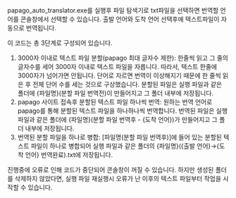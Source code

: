 papago_auto_translator.exe를 실행후 파일 탐색기로 txt파일을 선택하면 번역할 언어를 콘솔창에서 선택할 수 있습니다.
출발 언어와 도착 언어 선택후에 텍스트파일이 자동으로 번역됩니다.

이 코드는 총 3단계로 구성되어 있습니다.

1. 3000자 이내로 텍스트 파일 분할(papago 최대 글자수 제한):
  한줄씩 읽고 그 줄의 글자수를 세어 3000자 이내로 텍스트 파일을 자릅니다. 따라서, 텍스트 한줄에 3000자가 넘어가면 안됩니다.
  단어로 자르면 번역이 이상해지기 때문에 한 줄씩 읽은 후 전체 단어 수를 세는 것으로 구상했습니다.
  분할된 파일은 실행 파일과 같은 폴더에 {파일명}(분할 파일 번역전)이 만들어지고 그 폴더 내부에 저장됩니다.
2. papago 사이트 접속후 분할된 텍스트 파일 하나씩 번역:
  원하는 번역 언어로 papago를 통해 분할된 텍스트 파일을 하나하나씩 번역합니다.
  번역된 파일은 실행 파일과 같은 폴더에 {파일명}(분할 파일 번역후 - {도착 언어})가 만들어지고 그 폴더 내부에 저장됩니다.
4. 번역된 분할 파일을 하나로 병합:
  [파일명(분할 파일 번역후)]에 들어 있는 분할된 텍스트 파일이 하나로 병합되어 실행 파일과 같은 폴더의 {파일명}({출발 언어}→{도착 언어} 번역완료).txt에 저장됩니다.

진행중에 오류로 인해 코드가 중단되어 콘솔창이 꺼질 수 있습니다. 
하지만 생성된 폴더를 삭제하지 않았다면, 실행 파일 재실행시 오류가 난 이후의 텍스트 파일부터 작업을 시작할 수 있습니다.
